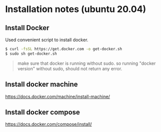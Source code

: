 # Installation notes (ubuntu 20.04)

## Install Docker

Used convenient script to install docker.

```bash
$ curl -fsSL https://get.docker.com -o get-docker.sh
$ sudo sh get-docker.sh
```

>make sure that docker is running without sudo.
>so running "docker version" without sudo, should not return any error.

## Install docker machine
https://docs.docker.com/machine/install-machine/

## Install docker compose 
https://docs.docker.com/compose/install/


